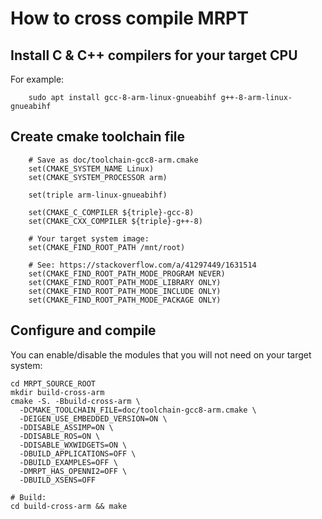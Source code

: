 # How to cross compile MRPT


## Install C & C++ compilers for your target CPU

For example:

        sudo apt install gcc-8-arm-linux-gnueabihf g++-8-arm-linux-gnueabihf

## Create cmake toolchain file

        # Save as doc/toolchain-gcc8-arm.cmake
        set(CMAKE_SYSTEM_NAME Linux)
        set(CMAKE_SYSTEM_PROCESSOR arm)

        set(triple arm-linux-gnueabihf)

        set(CMAKE_C_COMPILER ${triple}-gcc-8)
        set(CMAKE_CXX_COMPILER ${triple}-g++-8)

        # Your target system image:
        set(CMAKE_FIND_ROOT_PATH /mnt/root)

        # See: https://stackoverflow.com/a/41297449/1631514
        set(CMAKE_FIND_ROOT_PATH_MODE_PROGRAM NEVER)
        set(CMAKE_FIND_ROOT_PATH_MODE_LIBRARY ONLY)
        set(CMAKE_FIND_ROOT_PATH_MODE_INCLUDE ONLY)
        set(CMAKE_FIND_ROOT_PATH_MODE_PACKAGE ONLY)

## Configure and compile

You can enable/disable the modules that you will not need on your target system:

```
cd MRPT_SOURCE_ROOT
mkdir build-cross-arm
cmake -S. -Bbuild-cross-arm \
  -DCMAKE_TOOLCHAIN_FILE=doc/toolchain-gcc8-arm.cmake \
  -DEIGEN_USE_EMBEDDED_VERSION=ON \
  -DDISABLE_ASSIMP=ON \
  -DDISABLE_ROS=ON \
  -DDISABLE_WXWIDGETS=ON \
  -DBUILD_APPLICATIONS=OFF \
  -DBUILD_EXAMPLES=OFF \
  -DMRPT_HAS_OPENNI2=OFF \
  -DBUILD_XSENS=OFF

# Build:
cd build-cross-arm && make
